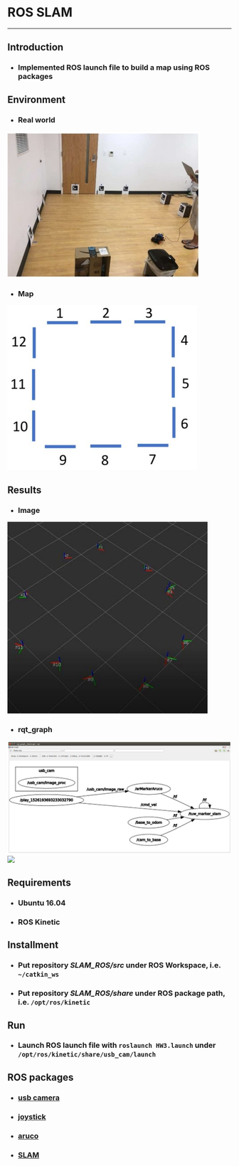 # **ROS SLAM**
- - -
## **Introduction**
* ### Implemented ROS launch file to build a map using ROS packages

## **Environment**
* ### Real world
![Alt text](img/Environment1.jpg)
* ### Map
![Alt text](img/Environment2.JPG)

## **Results**
* ### Image
![Alt text](img/Result1.jpg)  
* ### rqt_graph
![Alt text](img/rqt_graph.JPG)  
[![](http://img.youtube.com/vi/mIvstl3QufM/0.jpg)](http://www.youtube.com/watch?v=mIvstl3QufM "Click to play on YouTube")
<!-- * ### [Video](https://youtu.be/bA_MkM1NLRY) -->

## **Requirements**
* ### Ubuntu 16.04
* ### ROS Kinetic

## **Installment**
* ### Put repository *SLAM_ROS/src* under ROS Workspace, i.e. ```~/catkin_ws```
* ### Put repository *SLAM_ROS/share* under ROS package path, i.e. ```/opt/ros/kinetic```

## **Run**
* ### Launch ROS launch file with ```roslaunch HW3.launch``` under ```/opt/ros/kinetic/share/usb_cam/launch```

## **ROS packages**
* ### [usb camera](http://wiki.ros.org/usb_cam)
* ### [joystick](http://wiki.ros.org/joy)
* ### [aruco](http://wiki.ros.org/tuw_aruco)
* ### [SLAM](http://wiki.ros.org/tuw_marker_slam)
